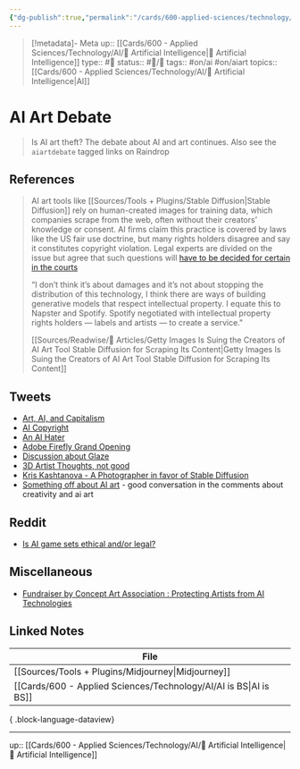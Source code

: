 ```yaml
---
{"dg-publish":true,"permalink":"/cards/600-applied-sciences/technology/ai/ai-art-debate/","title":"AI Art Debate"}
---
```


> [!metadata]- Meta
> up:: [[Cards/600 - Applied Sciences/Technology/AI/🤖 Artificial Intelligence\|🤖 Artificial Intelligence]]
> type:: #📝 
> status:: #📝/🌿 
> tags::  #on/ai #on/aiart 
> topics:: [[Cards/600 - Applied Sciences/Technology/AI/🤖 Artificial Intelligence\|AI]]

# AI Art Debate

> Is AI art theft? The debate about AI and art continues. Also see the `aiartdebate` tagged links on Raindrop

## References

> AI art tools like [[Sources/Tools + Plugins/Stable Diffusion\|Stable Diffusion]] rely on human-created images for training data, which companies scrape from the web, often without their creators’ knowledge or consent. AI firms claim this practice is covered by laws like the US fair use doctrine, but many rights holders disagree and say it constitutes copyright violation. Legal experts are divided on the issue but agree that such questions will [have to be decided for certain in the courts](https://www.theverge.com/23444685/generative-ai-copyright-infringement-legal-fair-use-training-data) 
> 
> “I don’t think it’s about damages and it’s not about stopping the distribution of this technology, I think there are ways of building generative models that respect intellectual property. I equate this to Napster and Spotify. Spotify negotiated with intellectual property rights holders — labels and artists — to create a service."
> 
> [[Sources/Readwise/📰 Articles/Getty Images Is Suing the Creators of AI Art Tool Stable Diffusion for Scraping Its Content\|Getty Images Is Suing the Creators of AI Art Tool Stable Diffusion for Scraping Its Content]]
## Tweets
- [Art, AI, and Capitalism](https://twitter.com/Shadpaintings/status/1602699761110454272?s=20&t=mA72eWmnLl9ZqHajvWWhdg)
- [AI Copyright](https://public-inspection.federalregister.gov/2023-05321.pdf)
- [An AI Hater](https://twitter.com/gunnerleatherwo/status/1636189785814614016?s=61&t=gyRX2W0x81b80X8f34EMoQ)
- [Adobe Firefly Grand Opening](https://twitter.com/icreatelife/status/1638217043919904786?s=46&t=ltXPd0UXMbjM40a6oiE7aQ)
- [Discussion about Glaze](https://twitter.com/amli_art/status/1638227648529985536?s=46&t=ltXPd0UXMbjM40a6oiE7aQ)
- [3D Artist Thoughts, not good](https://twitter.com/iliekcomputers/status/1639881073411899392?s=46&t=ltXPd0UXMbjM40a6oiE7aQ)
- [Kris Kashtanova - A Photographer in favor of Stable Diffusion](https://twitter.com/icreatelife/status/1637581435694374913?s=20)
- [Something off about AI art](https://x.com/thomas_violence/status/1705086301899460852?s=61&t=gyRX2W0x81b80X8f34EMoQ) - good conversation in the comments about creativity and ai art

## Reddit 
- [Is AI game sets ethical and/or legal?](https://www.reddit.com/r/gamedev/comments/11izmlz/is_it_unethical_to_use_midjourney_to_make_game/?utm_source=share&utm_medium=ios_app&utm_name=ioscss&utm_content=2&utm_term=1)

## Miscellaneous
- [Fundraiser by Concept Art Association : Protecting Artists from AI Technologies](https://www.gofundme.com/f/protecting-artists-from-ai-technologies?utm_campaign=p_cp+share-sheet&utm_content=undefined&utm_medium=social&utm_source=twitter&utm_term=undefined)

## Linked Notes

| File                                                                 |
| -------------------------------------------------------------------- |
| [[Sources/Tools + Plugins/Midjourney\|Midjourney]]                |
| [[Cards/600 - Applied Sciences/Technology/AI/AI is BS\|AI is BS]] |

{ .block-language-dataview}



---
up:: [[Cards/600 - Applied Sciences/Technology/AI/🤖 Artificial Intelligence\|🤖 Artificial Intelligence]]

